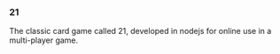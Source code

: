 ### 21

The classic card game called 21, developed in nodejs for online use in a multi-player game. 
